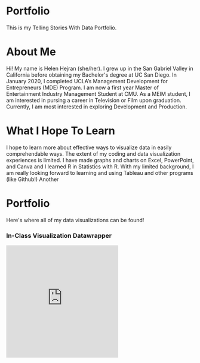 # Portfolio
This is my Telling Stories With Data Portfolio.

# About Me
Hi! My name is Helen Hejran (she/her). I grew up in the San Gabriel Valley in California before obtaining my Bachelor's degree at UC San Diego. In January 2020, I completed UCLA’s Management Development for Entrepreneurs (MDE) Program. I am now a first year Master of Entertainment Industry Management Student at CMU.
As a MEIM student, I am interested in pursing a career in Television or Film upon graduation. Currently, I am most interested in exploring Development and Production.

# What I Hope To Learn
I hope to learn more about effective ways to visualize data in easily comprehendable ways. The extent of my coding and data visualization experiences is limited. I have made graphs and charts on Excel, PowerPoint, and Canva and I learned R in Statistics with R. With my limited background, I am really looking forward to learning and using Tableau and other programs (like Github!)
Another

# Portfolio
Here's where all of my data visualizations can be found!

### In-Class Visualization Datawrapper

<iframe title="Pension Spending High in Brazil" aria-label="chart" id="datawrapper-chart-iXR5J" src="https://datawrapper.dwcdn.net/iXR5J/1/" scrolling="no" frameborder="0" style="border: none;" width="300" height="300"></iframe>

 
